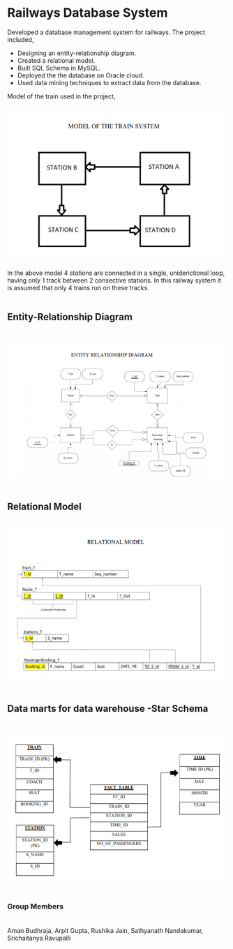 # Railways Database System

Developed a database management system for railways. The project included,

- Designing an entity-relationship diagram.
- Created a relational model.
- Built SQL Schema in MySQL.
- Deployed the the database on Oracle cloud.
- Used data mining techniques to extract data from the database.

Model of the train used in the project,<br><br>

![](./images/model_of_the_train.PNG)<br><br>
In the above model 4 stations are connected in a single, uniderictional loop, having only 1 track between 2 consective stations. In this railway system it is assumed that only 4 trains run on these tracks.<br><br>

## Entity-Relationship Diagram <br><br>

![](./images/ERD.PNG)<br><br>

## Relational Model <br><br>

![](./images/RM.PNG)<br><br>

## Data marts for data warehouse -Star Schema <br><br>

![](./images/Star.PNG)<br><br>

### Group Members <br><br>

Aman Budhraja, Arpit Gupta, Rushika Jain, Sathyanath Nandakumar, Srichaitanya Ravupalli
